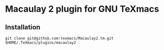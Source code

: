#  Macaulay 2 plugin for GNU TeXmacs 

## Installation
```
git clone git@github.com:texmacs/Macaulay2.tm.git $HOME/.TeXmacs/plugins/macaulay2
```
